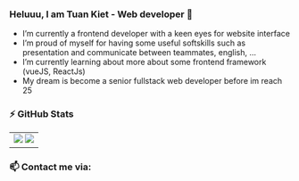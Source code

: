 ### Heluuu, I am Tuan Kiet - Web developer 🌱 
- I’m currently a frontend developer with a keen eyes for website interface
- I’m proud of myself for having some useful softskills such as presentation and communicate between teammates, english, ...
- I’m currently learning about more about some frontend framework (vueJS, ReactJs) 
- My dream is become a senior fullstack web developer before im reach 25


### :zap: GitHub Stats

<table>
<tr>
  <td width="100%">
    <img src="https://github-readme-stats.vercel.app/api?username=samuriseee&show_icons=true&hide=contribs,issues&hide_border=true" />
    <img src="https://github-readme-stats.vercel.app/api/top-langs/?username=samuriseee&layout=compact&show_icons=true&hide_border=true" />
  </td>
</tr>
<table>


### 📫 Contact me via:
[facebook]: https://www.facebook.com/samuriseee/
<!--
**samuriseee/samuriseee** is a ✨ _special_ ✨ repository because its `README.md` (this file) appears on your GitHub profile.

Here are some ideas to get you started:

- 🔭 I’m currently working on ...
- 🌱 I’m currently learning ...
- 👯 I’m looking to collaborate on ...
- 🤔 I’m looking for help with ...
- 💬 Ask me about ...
- 📫 How to reach me: ...
- 😄 Pronouns: ...
- ⚡ Fun fact: ...
-->
